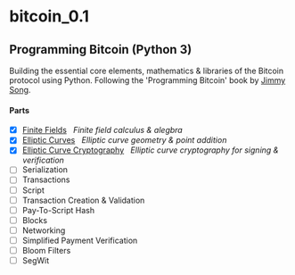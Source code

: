 # bitcoin_0.1
## Programming Bitcoin (Python 3)

Building the essential core elements, mathematics & libraries of the Bitcoin protocol using Python. 
Following the 'Programming Bitcoin' book by [Jimmy Song](https://github.com/jimmysong).

#### Parts
- [x] [Finite Fields](https://github.com/Jordzxzxz/bitcoin_0.1/tree/main/FiniteFields)
&nbsp; _Finite field calculus & alegbra_
- [x] [Elliptic Curves](https://github.com/Jordzxzxz/bitcoin_0.1/tree/main/EllipticCurves)
&nbsp; _Elliptic curve geometry & point addition_
- [x] [Elliptic Curve Cryptography](https://github.com/Jordzxzxz/bitcoin_0.1/tree/main/EllipticCryptography)
&nbsp; _Elliptic curve cryptography for signing & verification_
- [ ] Serialization
- [ ] Transactions
- [ ] Script
- [ ] Transaction Creation & Validation
- [ ] Pay-To-Script Hash
- [ ] Blocks
- [ ] Networking
- [ ] Simplified Payment Verification
- [ ] Bloom Filters
- [ ] SegWit
